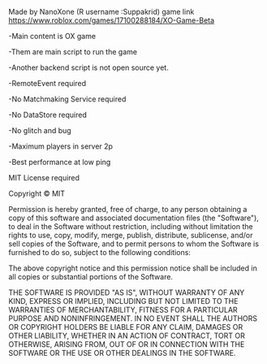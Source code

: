 
Made by NanoXone (R username :Suppakrid)
game link https://www.roblox.com/games/17100288184/XO-Game-Beta

-Main content is OX game

-Them are main script to run the game

-Another backend script is not open source yet.

-RemoteEvent required

-No Matchmaking Service required

-No DataStore required

-No glitch and bug

-Maximum players in server 2p

-Best performance at low ping 



MIT License required

Copyright © MIT

Permission is hereby granted, free of charge, to any person obtaining a copy
of this software and associated documentation files (the "Software"), to deal
in the Software without restriction, including without limitation the rights
to use, copy, modify, merge, publish, distribute, sublicense, and/or sell
copies of the Software, and to permit persons to whom the Software is
furnished to do so, subject to the following conditions:

The above copyright notice and this permission notice shall be included in all
copies or substantial portions of the Software.

THE SOFTWARE IS PROVIDED "AS IS", WITHOUT WARRANTY OF ANY KIND, EXPRESS OR
IMPLIED, INCLUDING BUT NOT LIMITED TO THE WARRANTIES OF MERCHANTABILITY,
FITNESS FOR A PARTICULAR PURPOSE AND NONINFRINGEMENT. IN NO EVENT SHALL THE
AUTHORS OR COPYRIGHT HOLDERS BE LIABLE FOR ANY CLAIM, DAMAGES OR OTHER
LIABILITY, WHETHER IN AN ACTION OF CONTRACT, TORT OR OTHERWISE, ARISING FROM,
OUT OF OR IN CONNECTION WITH THE SOFTWARE OR THE USE OR OTHER DEALINGS IN THE
SOFTWARE.
